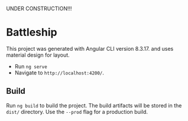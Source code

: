 UNDER CONSTRUCTION!!!

# Battleship

This project was generated with Angular CLI version 8.3.17.
and uses material design for layout.

- Run `ng serve`
- Navigate to `http://localhost:4200/`.

## Build

Run `ng build` to build the project. The build artifacts will be stored in the `dist/` directory. Use the `--prod` flag for a production build.

